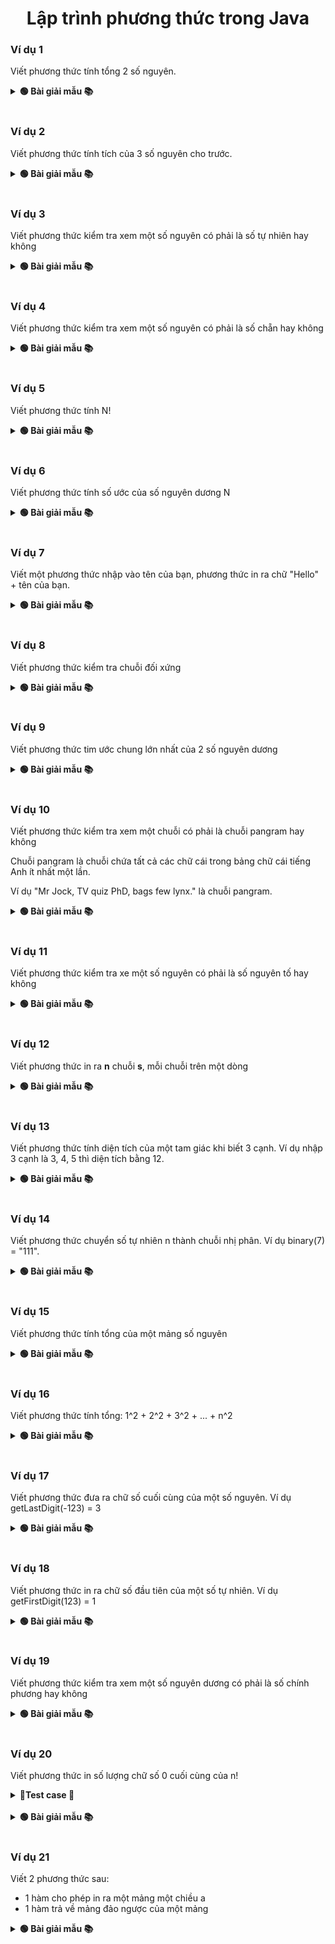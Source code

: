 <div align="center">

# Lập trình phương thức trong Java
</div>

### Ví dụ 1

Viết phương thức tính tổng 2 số nguyên.

<details>
<summary> <strong>🟢 Bài giải mẫu 📚</strong></summary>

```java
package DHDN;

public class PTIT {
	
	public static int sum(int a, int b) {
		return a + b;
	}

	public static void main(String[] args) {
		System.out.println(sum(5, 7));
	}
}
```

</details>
<br>

### Ví dụ 2

Viết phương thức tính tích của 3 số nguyên cho trước.

<details>
<summary> <strong>🟢 Bài giải mẫu 📚</strong></summary>

```java
package PTIT;

public class Example {
	public static int mul(int a, int b, int c) {
		return a * b * c;
	}
	
	public static void main(String[] args) {
		System.out.println(mul(2, 3, 2)); //12
	}
}
```

</details>
<br>

### Ví dụ 3

Viết phương thức kiểm tra xem một số nguyên có phải là số tự nhiên hay không

<details>
<summary> <strong>🟢 Bài giải mẫu 📚</strong></summary>

```java
package PTIT;

public class Example {
	public static boolean isNaturalNumber(int n) {
		return n >= 0;
	}
	
	public static void main(String[] args) {
		System.out.println(isNaturalNumber(0));
	}
}
```

</details>
<br>

### Ví dụ 4

Viết phương thức kiểm tra xem một số nguyên có phải là số chẵn hay không

<details>
<summary> <strong>🟢 Bài giải mẫu 📚</strong></summary>

```java
package PTIT;

public class Example {
	public static boolean isEven(int n) {
		return n % 2 == 0;
	}
	
	public static void main(String[] args) {
		System.out.println(isEven(10));
	}
}
```

</details>
<br>

### Ví dụ 5

Viết phương thức tính N!

<details>
<summary> <strong>🟢 Bài giải mẫu 📚</strong></summary>

```java
package PTIT;

public class Example {
	public static int calculateFactorial(int n) {
		int factor = 1;
		for (int i = 2; i <= n; i++)
			factor *= i;
		return factor;
	}
	
	public static void main(String[] args) {
		System.out.println(calculateFactorial(5)); //120
	}
}
```

</details>
<br>

### Ví dụ 6

Viết phương thức tính số ước của số nguyên dương N

<details>
<summary> <strong>🟢 Bài giải mẫu 📚</strong></summary>

```java
package DHDN;

public class PTIT {
	
	public static int countFactors(int n) {
		int count = 0;
		for (int i = 1; i <= Math.sqrt(n); i++)
			if (n % i == 0) 
				count += 2;
		if (Math.sqrt(n) == (int)(Math.sqrt(n)))
			count--;
		return count;
	}

	public static void main(String[] args) {
		System.out.println(countFactors(100));
	}
}

```

Nếu i là ước của N thì N/i của là ước của N nên ta chỉ cần chạy i đến căn bậc 2 của N. Nếu N là số chính phương thì ước căn N bị đếm 2 lần nên cần trù đi 1
</details>
<br>


### Ví dụ 7

Viết một phương thức nhập vào tên của bạn, phương thức in ra chữ "Hello" + tên của bạn.

<details>
<summary> <strong>🟢 Bài giải mẫu 📚</strong></summary>

```java
package PTIT;

public class Example {
	public static void printName(String name) {
		System.out.println("Hello " + name);
	}
	
	public static void main(String[] args) {
		printName("Hải"); //Hello Hải
	}
}
```

</details>
<br>

### Ví dụ 8

Viết phương thức kiểm tra chuỗi đối xứng

<details>
<summary> <strong>🟢 Bài giải mẫu 📚</strong></summary>

```java
package PTIT;

public class Example {
	public static boolean isPalindrome(String s) {
		for (int i = 0; i < s.length() / 2; i++)
			if (s.charAt(i) != s.charAt(s.length() - i - 1))
				return false;
		return true;
	}
	
	public static void main(String[] args) {
		System.out.println(isPalindrome("absssba"));
	}
}
```

</details>
<br>

### Ví dụ 9

Viết phương thức tim ước chung lớn nhất của 2 số nguyên dương

<details>
<summary> <strong>🟢 Bài giải mẫu 📚</strong></summary>

```java
package PTIT;

public class Example {
	public static int findGCD(int a, int b) {
		while (a % b != 0) {
			int d = a % b;
			a = b;
			b = d;
		}
		return b;
	}
	
	public static void main(String[] args) {
		System.out.println(findGCD(10, 25));
	}
}
```

</details>
<br>

### Ví dụ 10

Viết phương thức kiểm tra xem một chuỗi có phải là chuỗi pangram hay không

Chuỗi pangram là chuỗi chứa tất cả các chữ cái trong bảng chữ cái tiếng Anh ít nhất một lần.

Ví dụ "Mr Jock, TV quiz PhD, bags few lynx." là chuỗi pangram.

<details>
<summary> <strong>🟢 Bài giải mẫu 📚</strong></summary>

```java
package PTIT;

public class Example {
	public static boolean isPangram(String s) {
		s = s.toLowerCase();
		boolean d[] = new boolean[256];
		for (char ch = 'a'; ch <= 'z'; ch++)
			d[ch] = false;
		
		for (int i = 0; i < s.length(); i++)
			d[s.charAt(i)] = true;
		
		boolean flag = true;
		for (char ch = 'a'; ch <= 'z'; ch++)
			if (d[ch] == false)
				flag = false;
		
		return flag;
	}
	
	public static void main(String[] args) {
		System.out.println(isPangram("Mr Jock, TV quiz PhD, bags few lynx."));
	}
}
```

</details>
<br>

### Ví dụ 11

Viết phương thức kiểm tra xe một số nguyên có phải là số nguyên tố hay không

<details>
<summary> <strong>🟢 Bài giải mẫu 📚</strong></summary>

```java
package PTIT;

public class Example {
	public static boolean isPrime(int n) {
		if (n < 2)
			return false;
		for (int i = 2; i <= Math.sqrt(n); i++)
			if (n % i == 0)
				return false;
		return true;
	}
	
	public static void main(String[] args) {
		System.out.println(isPrime(7));
	}
}
```

</details>
<br>

### Ví dụ 12

Viết phương thức in ra **n** chuỗi **s**, mỗi chuỗi trên một dòng

<details>
<summary> <strong>🟢 Bài giải mẫu 📚</strong></summary>

```java
package PTIT;

public class Example {
	public static void print(String s, int n) {
		for (int i = 1; i <= n; i++)
			System.out.println(s);
	}
	
	public static void main(String[] args) {
		print("PTIT", 10);
	}
}
```

</details>
<br>

### Ví dụ 13

Viết phương thức tính diện tích của một tam giác khi biết 3 cạnh.
Ví dụ nhập 3 cạnh là 3, 4, 5 thì diện tích bằng 12.

<details>
<summary> <strong>🟢 Bài giải mẫu 📚</strong></summary>

```java
package PTIT;

public class Example {
	public static float areaTriangle(float a, float b, float c) {
		float p = (a + b + c) / 2.0f;
		float area = (float) Math.sqrt(p * (p - a) * (p - b) * (p - c));
		return area;
	}
	
	public static void main(String[] args) {
		System.out.println(areaTriangle(3, 4, 5));
	}
}
```

</details>
<br>

### Ví dụ 14

Viết phương thức chuyển số tự nhiên n thành chuỗi nhị phân.
Ví dụ binary(7) = "111".

<details>
<summary> <strong>🟢 Bài giải mẫu 📚</strong></summary>

```java
package PTIT;

public class Example {
	public static String binary(int n) {
		if (n == 0)
			return "0";
		String ans = "";
		while(n > 0) {
			ans =  (n % 2) + ans;
			n /= 2;
		}
		return ans;
	}
	
	public static void main(String[] args) {
		System.out.println(binary(10));
	}
}
```

</details>
<br>

### Ví dụ 15

Viết phương thức tính tổng của một mảng số nguyên

<details>
<summary> <strong>🟢 Bài giải mẫu 📚</strong></summary>

```java
package PTIT;

public class Example {
	public static int sumArray(int a[]) {
		int sum = 0;
		for (int i = 0; i < a.length; i++)
			sum += a[i];
		return sum;
	}
	
	public static void main(String[] args) {
		int a[] = {1, 2, 3, 10};
		System.out.println(sumArray(a)); //16
	}
}
```

</details>
<br>

### Ví dụ 16

Viết phương thức tính tổng: 1^2 + 2^2 + 3^2 + ... + n^2

<details>
<summary> <strong>🟢 Bài giải mẫu 📚</strong></summary>

```java
package PTIT;

public class Example {
	public static int sumSquar(int n) {
		return n * (n + 1) * (2 * n + 1) / 6;
	}
	
	public static void main(String[] args) {
		System.out.println(sumSquar(3)); //14
	}
}
```

</details>
<br>

### Ví dụ 17

Viết phương thức đưa ra chữ số cuối cùng của một số nguyên.
Ví dụ getLastDigit(-123) = 3

<details>
<summary> <strong>🟢 Bài giải mẫu 📚</strong></summary>

```java
package PTIT;

public class Example {
	public static int getLastDigit(int n) {
		return Math.abs(n % 10);
	}
	
	public static void main(String[] args) {
		System.out.println(getLastDigit(-123)); //3
	}
}
```

</details>
<br>

### Ví dụ 18

Viết phương thức in ra chữ số đầu tiên của một số tự nhiên.
Ví dụ getFirstDigit(123) = 1

<details>
<summary> <strong>🟢 Bài giải mẫu 📚</strong></summary>

```java
package PTIT;

public class Example {
	public static int getFirstDigit(int n) {
		String numberString = n + "";
		return numberString.charAt(0) - '0';
	}
	
	public static int getFirstDigit2(int n) {
		while(n > 10)
			n /= 10;
		return n;
	}
	
	public static void main(String[] args) {
		System.out.println(getFirstDigit2(123)); //1
	}
}
```

</details>
<br>

### Ví dụ 19

Viết phương thức kiểm tra xem một số nguyên dương có phải là số chính phương hay không

<details>
<summary> <strong>🟢 Bài giải mẫu 📚</strong></summary>

```java
package PTIT;

public class Example {
	public static boolean isPerfectSquare(int n) {
		return Math.sqrt(n) == (int)Math.sqrt(n);
	}
	
	public static void main(String[] args) {
		System.out.println(isPerfectSquare(100)); //true
	}
}
```

</details>
<br>

### Ví dụ 20

Viết phương thức in số lượng chữ số 0 cuối cùng của n!

<details>
<summary> <strong>📝Test case 🧪</strong></summary>

#### Testcase 1:

|Input| Output|
|-----|:-----:|
|5| 1|

#### Testcase 2:

|Input| Output|
|-----|:-----:|
|12| 2|

#### Testcase 3:

|Input| Output|
|-----|:-----:|
|17| 3|

#### Testcase 4:

|Input| Output|
|-----|:-----:|
|26| 6|

#### Testcase 5:

|Input| Output|
|-----|:-----:|
|48| 10|

#### Testcase 6:

|Input| Output|
|-----|:-----:|
|236| 57|

#### Testcase 7:

|Input| Output|
|-----|:-----:|
|74823| 18700|

#### Testcase 8:

|Input| Output|
|-----|:-----:|
|736283948372635| 184070987093150|

#### Testcase 9:

|Input| Output|
|-----|:-----:|
|19283746253648293| 4820936563412061|

#### Testcase 10:

|Input| Output|
|-----|:-----:|
|11111111111111111| 2777777777777765|

#### Testcase 11:

|Input| Output|
|-----|:-----:|
|999999999999999999| 249999999999999977|

#### Testcase 12:

|Input| Output|
|-----|:-----:|
|82739402938472634| 20684850734618145|

#### Testcase 13:

|Input| Output|
|-----|:-----:|
|27122712271227129| 6780678067806772|

#### Testcase 14:

|Input| Output|
|-----|:-----:|
|42763948273847263| 10690987068461806|

#### Testcase 15:

|Input| Output|
|-----|:-----:|
|1| 0|

</details>
<br>

<details>
<summary> <strong>🟢 Bài giải mẫu 📚</strong></summary>

```java
package PTIT;

public class Example {
	public static long countTrailingZerosInFactorial(long n) {
		long count = 0;
		long pow5 = 5;
		while(pow5 <= n) {
			count += n / pow5;
			pow5 *= 5;
		}
		return count;
	}

	public static void main(String[] args) {
		System.out.println(countTrailingZerosInFactorial(200)); // 49
	}
}

```
Hàm **countTrailingZerosInFactorial** tính số lượng chữ số 0 cuối cùng của n! bằng cách đếm số lượng thừa số 5 trong phân tích thừa số nguyên của n!. Nó hoạt động bằng cách chia lần lượt cho các bội số của 5 và cộng dồn số lần chia.

</details>
<br>

### Ví dụ 21

Viết 2 phương thức sau:
- 1 hàm cho phép in ra một mảng một chiều a
- 1 hàm trả về mảng đảo ngược của một mảng

<details>
<summary> <strong>🟢 Bài giải mẫu 📚</strong></summary>

```java
package PTIT;

public class Example {
	public static void printArray(int a[]) {
		for (int i = 0; i < a.length; i++)
			System.out.print(a[i] + " ");
		System.out.println();
	}
	
	public static int[] reverseArray(int a[]) {
		for (int i = 0; i < a.length / 2; i++) {
			int t = a[i];
			a[i] = a[a.length - i - 1];
			a[a.length - i - 1] = t;
		}
		return a;
	}

	public static void main(String[] args) {
		int a[] = {1, 2, 3, 4};
		System.out.println("Mảng ban đầu:");
		printArray(a);
		a = reverseArray(a);
		System.out.println("Mảng đảo ngược:");
		printArray(a);
	}
}
```

</details>
<br>